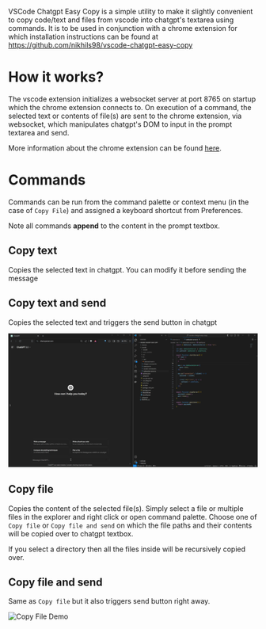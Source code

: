 VSCode Chatgpt Easy Copy is a simple utility to make it slightly convenient to copy code/text and files from vscode into chatgpt's textarea using commands. It is to be used in conjunction with a chrome extension for which installation instructions can be found at https://github.com/nikhils98/vscode-chatgpt-easy-copy

# How it works?

The vscode extension initializes a websocket server at port 8765 on startup which the chrome extension connects to. On execution of a command, the selected text or contents of file(s) are sent to the chrome extension, via websocket, which manipulates chatgpt's DOM to input in the prompt textarea and send.

More information about the chrome extension can be found [here](https://github.com/nikhils98/vscode-chatgpt-easy-copy/tree/main/chrome).

# Commands

Commands can be run from the command palette or context menu (in the case of `Copy File`) and assigned a keyboard shortcut from Preferences.

Note all commands **append** to the content in the prompt textbox.

## Copy text

Copies the selected text in chatgpt. You can modify it before sending the message

## Copy text and send

Copies the selected text and triggers the send button in chatgpt

![Copy Text Demo](https://raw.githubusercontent.com/nikhils98/vscode-chatgpt-easy-copy/main/demo/copy-text.gif)

## Copy file

Copies the content of the selected file(s). Simply select a file or multiple files in the explorer and right click or open command palette. Choose one of `Copy file` or `Copy file and send` on which the file paths and their contents will be copied over to chatgpt textbox.

If you select a directory then all the files inside will be recursively copied over.

## Copy file and send

Same as `Copy file` but it also triggers send button right away.

![Copy File Demo](https://raw.githubusercontent.com/nikhils98/vscode-chatgpt-easy-copy/main/demo/copy-file.gif)

